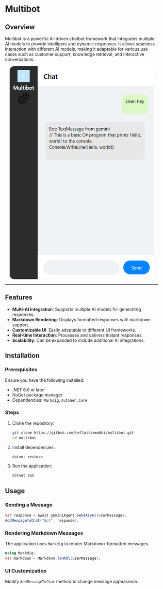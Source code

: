 # Multibot

## Overview
Multibot is a powerful AI-driven chatbot framework that integrates multiple AI models to provide intelligent and dynamic responses. It allows seamless interaction with different AI models, making it adaptable for various use cases such as customer support, knowledge retrieval, and interactive conversations.

<p align="center">
  <img src="./multibot.png" alt="Multibot" style="border-radius: 15px;">
</p>

---
## Features
- **Multi-AI Integration**: Supports multiple AI models for generating responses.
- **Markdown Rendering**: Displays formatted responses with markdown support.
- **Customizable UI**: Easily adaptable to different UI frameworks.
- **Real-time Interaction**: Processes and delivers instant responses.
- **Scalability**: Can be expanded to include additional AI integrations.

## Installation
### Prerequisites
Ensure you have the following installed:
- .NET 6.0 or later
- NuGet package manager
- Dependencies: `Markdig`, `AutoGen.Core`

### Steps
1. Clone the repository:
   ```sh
   git clone https://github.com/helloitsmeabhi/multibot.git
   cd multibot
   ```
2. Install dependencies:
   ```sh
   dotnet restore
   ```
3. Run the application:
   ```sh
   dotnet run
   ```

## Usage
### Sending a Message
```csharp
var response = await geminiAgent.SendAsync(userMessage);
AddMessageToChat("Bot", response);
```

### Rendering Markdown Messages
The application uses `Markdig` to render Markdown-formatted messages.
```csharp
using Markdig;
var markdown = Markdown.ToHtml(userMessage);
```

### UI Customization
Modify `AddMessageToChat` method to change message appearance.



